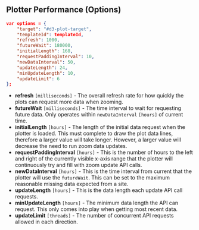 
## Plotter Performance (Options)

```json
var options = {
    "target": "#d3-plot-target",
    "templateId": templateId,
    "refresh": 1000,
    "futureWait": 180000,
    "initialLength": 168,
    "requestPaddingInterval": 10,
    "newDataInterval": 50,
    "updateLength": 24,
    "minUpdateLength": 10,
    "updateLimit": 6
};
```

* **refresh** `[milliseconds]` - The overall refresh rate for how quickly the plots can request more data when zooming.
* **futureWait** `[milliseconds]` - The time interval to wait for requesting future data. Only operates within `newDataInterval` `[hours]` of current time.
* **initialLength** `[hours]` - The length of the initial data request when the plotter is loaded. This must complete to draw the plot data lines, therefore a larger value will take longer. However, a larger value will decrease the need to run zoom data updates.
* **requestPaddingInterval** `[hours]` - This is the number of hours to the left and right of the currently visible x-axis range that the plotter will continuously try and fill with zoom update API calls.
* **newDataInterval** `[hours]` - This is the time interval from current that the plotter will use the `futureWait`. This can be set to the maximum reasonable missing data expected from a site.
* **updateLength** `[hours]` - This is the data length each update API call requests.
* **minUpdateLength** `[hours]` - The minimum data length the API can request. This only comes into play when getting most recent data.
* **updateLimit** `[threads]` - The number of concurrent API requests allowed in each direction.
